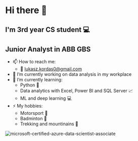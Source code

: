 # Hi there 👋

## I'm 3rd year CS student :computer:
## Junior Analyst in ABB GBS

- 📫 How to reach me:
  * :email: lukasz.kordas0@gmail.com
- 🔭 I’m currently working on data analysis in my workplace
- 🌱 I’m currently learning:
  *  Python  :snake:
  *  Data analytics with Excel, Power BI and SQL Server :chart_with_upwards_trend:
  *  ML and deep learning :computer:
- ⚡ My hobbies:
  * Motorsport :checkered_flag:
  * Badminton :tennis:
  * Trekking and mountinains :mount_fuji:

![microsoft-certified-azure-data-scientist-associate](https://user-images.githubusercontent.com/63464154/168322258-cd59f49f-3903-4173-945b-2b084632dc80.png)
